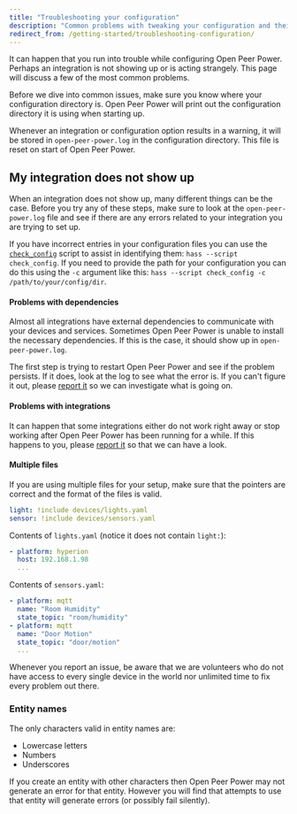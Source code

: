 ```yaml
---
title: "Troubleshooting your configuration"
description: "Common problems with tweaking your configuration and their solutions."
redirect_from: /getting-started/troubleshooting-configuration/
---
```


It can happen that you run into trouble while configuring Open Peer Power. Perhaps an integration is not showing up or is acting strangely. This page will discuss a few of the most common problems.

Before we dive into common issues, make sure you know where your configuration directory is. Open Peer Power will print out the configuration directory it is using when starting up.

Whenever an integration or configuration option results in a warning, it will be stored in `open-peer-power.log` in the configuration directory. This file is reset on start of Open Peer Power.

## My integration does not show up

When an integration does not show up, many different things can be the case. Before you try any of these steps, make sure to look at the `open-peer-power.log` file and see if there are any errors related to your integration you are trying to set up.

If you have incorrect entries in your configuration files you can use the [`check_config`](/docs/tools/check_config/) script to assist in identifying them: `hass --script check_config`. If you need to provide the path for your configuration you can do this using the `-c` argument like this: `hass --script check_config -c /path/to/your/config/dir`.

#### Problems with dependencies

Almost all integrations have external dependencies to communicate with your devices and services. Sometimes Open Peer Power is unable to install the necessary dependencies. If this is the case, it should show up in `open-peer-power.log`.

The first step is trying to restart Open Peer Power and see if the problem persists. If it does, look at the log to see what the error is. If you can't figure it out, please [report it](https://github.com/OpenPeerPower/Open-Peer-Power/issues) so we can investigate what is going on.

#### Problems with integrations

It can happen that some integrations either do not work right away or stop working after Open Peer Power has been running for a while. If this happens to you, please [report it](https://github.com/OpenPeerPower/Open-Peer-Power/issues) so that we can have a look.

#### Multiple files

If you are using multiple files for your setup, make sure that the pointers are correct and the format of the files is valid.

```yaml
light: !include devices/lights.yaml
sensor: !include devices/sensors.yaml
```

Contents of `lights.yaml` (notice it does not contain `light:`):

```yaml
- platform: hyperion
  host: 192.168.1.98
  ...
```

Contents of `sensors.yaml`:

```yaml
- platform: mqtt
  name: "Room Humidity"
  state_topic: "room/humidity"
- platform: mqtt
  name: "Door Motion"
  state_topic: "door/motion"
  ...
```

<div class='note'>
Whenever you report an issue, be aware that we are volunteers who do not have access to every single device in the world nor unlimited time to fix every problem out there.
</div>

### Entity names

The only characters valid in entity names are:

- Lowercase letters
- Numbers
- Underscores

If you create an entity with other characters then Open Peer Power may not generate an error for that entity. However you will find that attempts to use that entity will generate errors (or possibly fail silently).

